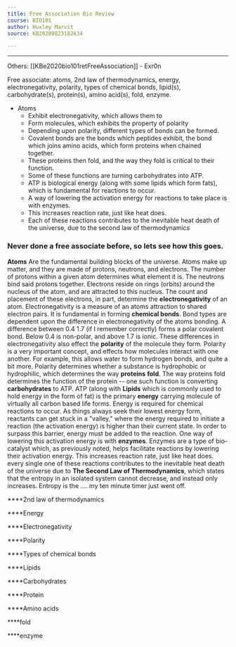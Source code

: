 ```yaml
---
title: Free Association Bio Review
course: BIO101 
author: Huxley Marvit
source: KB20200823182634

---
```


---

Others: [[KBe2020bio101retFreeAssociation]] - Exr0n 


Free associate: atoms, 2nd law of thermodynamics, energy, electronegativity, polarity, types of chemical bonds, lipid(s), carbohydrate(s), protein(s), amino acid(s), fold, enzyme.  


- Atoms
	- Exhibit electronegativity, which allows them to 
	- Form molecules, which exhibits the property of polarity 
	- Depending upon polarity, different types of bonds can be formed. 
	- Covalent bonds are the bonds which peptides exhibit, the bond which joins amino acids, which form proteins when chained together.
	- These proteins then fold, and the way they fold is critical to their function.
	- Some of these functions are turning carbohydrates into ATP. 
	- ATP is biological energy (along with some lipids which form fats), which is fundamental for reactions to occur. 
	- A way of lowering the activation energy for reactions to take place is with enzymes.
	- This increases reaction rate, just like heat does. 
	- Each of these reactions contributes to the inevitable heat death of the universe, due to the second law of thermodynamics 




### Never done a free associate before, so lets see how this goes. 
**Atoms** Are the fundamental building blocks of the universe. Atoms make up matter, and they are made of protons, neutrons, and electrons. The number of protons within a given atom determines what element it is. The neutrons bind said protons together. Electrons reside on rings (orbits) around the nucleus of the atom, and are attracted to this nucleus. The count and placement of these electrons, in part, determine the **electronegativity** of an atom. 
Electronegativity is a measure of an atoms attraction to shared electron pairs. It is fundamental in forming **chemical bonds**. Bond types are dependent upon the difference in electronegativity of the atoms bonding. A difference between 0.4 1.7 (if I remember correctly) forms a polar covalent bond. Below 0.4 is non-polar, and above 1.7 is ionic. These differences in electronegativity also effect the **polarity** of the molecule they form. Polarity is a very important concept, and effects how molecules interact with one another. For example, this allows water to form hydrogen bonds, and quite a bit more. Polarity determines whether a substance is hydrophobic or hydrophilic, which determines the way **proteins** **fold**. The way proteins fold determines the function of the protein -- one such function is converting **carbohydrates** to ATP. ATP (along with **Lipids** which is commonly used to hold energy in the form of fat) is the primary **energy** carrying molecule of virtually all carbon based life forms. Energy is required for chemical reactions to occur. As things always seek their lowest energy form, reactants can get stuck in a "valley," where the energy required to initiate a reaction (the activation energy) is higher than their current state. In order to surpass this barrier, energy must be added to the reaction. One way of lowering this activation energy is with **enzymes**. Enzymes are a type of bio-catalyst which, as previously noted, helps facilitate reactions by lowering their activation energy. This increases reaction rate, just like heat does. every single one of these reactions contributes to the inevitable heat death of the universe due to **The Second Law of Thermodynamics**, which states that the entropy in an isolated system cannot decrease, and instead only increases. Entropy is the .... my ten minute timer just went off.  




****2nd law of thermodynamics 

****Energy 

****Electronegativity

****Polarity

****Types of chemical bonds 

****Lipids

****Carbohydrates

****Protein

****Amino acids

****fold

****enzyme 

